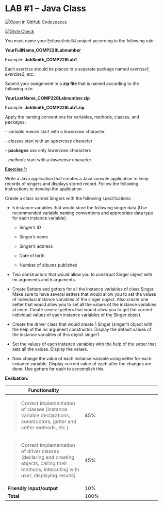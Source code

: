 # LAB \#1 – Java Class

[![Open in GitHub Codespaces](https://github.com/codespaces/badge.svg)](https://codespaces.new/ttran375/JohSmith_COMP228Lab1)

[![Style Check](https://github.com/ttran375/JohSmith_COMP228Lab1/actions/workflows/stylecheck.yml/badge.svg)](https://github.com/ttran375/JohSmith_COMP228Lab1/actions/workflows/stylecheck.yml)

You must name your Eclipse/IntelliJ project according to the following
rule:

**YourFullName_COMP228Labnumber**

Example: **JohSmith_COMP228Lab1**

Each exercise should be placed in a separate package named *exercise1*,
*exercise2*, etc.

Submit your assignment in a **zip file** that is named according to the
following rule:

**YourLastName_COMP228Labnumber.zip**

Example: **JohSmith_COMP228Lab1.zip**

Apply the naming conventions for variables, methods, classes, and
packages:

\- *variable names* start with a *lowercase* character

\- *classes* start with an *uppercase* character

\- **packages** use only *lowercase* characters

\- *methods* start with a *lowercase* character

**<u>Exercise 1:</u>**

Write a Java application that creates a Java console application to keep
records of singers and displays stored record. Follow the following
instructions to develop the application:

Create a class named Singers with the following specifications:

- 5 instance variables that would store the following singer data (Use
  recommended variable naming conventions and appropriate data type for
  each instance variable):

  - Singer’s ID

  - Singer’s name

  - Singer’s address

  - Date of birth

  - Number of albums published

- Two constructors that would allow you to construct Singer object with
  no arguments and 5 arguments.

- Create Setters and getters for all the instance variables of class
  Singer. Make sure to have several setters that would allow you to set
  the values of individual instance variables of the singer object. Also
  create one setter that would allow you to set all the values of the
  instance variables at once. Create several getters that would allow
  you to get the current individual values of each instance variables of
  the Singer object.

- Create the driver class that would create 1 Singer (singer1) object
  with the help of the no argument constructor. Display the default
  values of the instance variables of this object singer1.

- Set the values of each instance variables with the help of the setter
  that sets all the values. Display the values.

- Now change the value of each instance variable using setter for each
  instance variable. Display current value of each after the changes are
  done. Use getters for each to accomplish this.

**Evaluation:**

<table>
<colgroup>
<col style="width: 50%" />
<col style="width: 49%" />
</colgroup>
<thead>
<tr class="header">
<th><strong>Functionality</strong></th>
<th></th>
</tr>
</thead>
<tbody>
<tr class="odd">
<td><blockquote>
<p>Correct implementation of classes (instance variable declarations,
constructors, getter and setter methods, etc.)</p>
</blockquote></td>
<td>45%</td>
</tr>
<tr class="even">
<td><blockquote>
<p>Correct implementation of driver classes (declaring and creating
objects, calling their methods, interacting with user, displaying
results)</p>
</blockquote></td>
<td>45%</td>
</tr>
<tr class="odd">
<td><strong>Friendly input/output</strong></td>
<td>10%</td>
</tr>
<tr class="even">
<td><strong>Total</strong></td>
<td>100%</td>
</tr>
</tbody>
</table>
